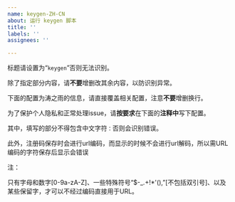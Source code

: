 ```yaml
---
name: keygen-ZH-CN
about: 运行 keygen 脚本
title: ''
labels: ''
assignees: ''

---
```


标题请设置为“`keygen`”否则无法识别。

除了指定部分内容，请**不要**增删改其余内容，以防识别异常。 

下面的配置为涛之雨的信息，请直接覆盖相关配置，注意**不要**增删换行。

为了保护个人隐私和正常处理issue，请**按要求**在下面的**注释中**写下配置。

其中，填写的部分不得包含中文字符`：`否则会识别错误。

此外，注册码保存时会进行url编码，而显示的时候不会进行url解码，所以需URL编码的字符保存后显示会错误

注：

只有字母和数字\[0-9a-zA-Z]、一些特殊符号“$-\_.+!\*'(),”\[不包括双引号]、以及某些保留字，才可以不经过编码直接用于URL。


<!--
☑️机器码：
eyJ2Ijoid2lufDEuMS41IiwiaSI6InRhb3poaXl1IiwibCI6IlRBT1pISVlVIHwgNTJwb2ppZSB8IFdpbmRvd3MifQ==
☑️用户名：
taozhiyu@52pojie.cn
☑️显示的激活码：
imtaozhiyu
-->
